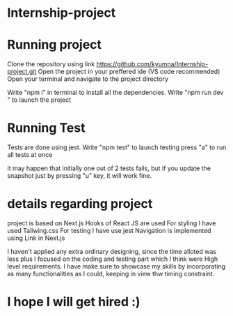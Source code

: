 # Internship-project

# Running project
Clone the repository using link https://github.com/kyumna/Internship-project.git
Open the project in your preffered ide (VS code recommended)
Open your terminal and navigate to the project directory

Write "npm i" in terminal to install all the dependencies.
Write "npm run dev " to launch the project

# Running Test
Tests are done using jest.
Write "npm test" to launch testing
press "a" to run all tests at once

it may happen that initially one out of 2 tests fails, but if you update the snapshot just by pressing "u" key, it will work fine. 


# details regarding project

project is based on Next.js
Hooks of React JS are used
For styling I have used Tailwing.css
For testing I have use jest
Navigation is implemented using Link in Next.js

I haven't applied any extra ordinary designing, since the time alloted was less plus I focused on the coding and testing part which I think were High level requirements. I have make sure to showcase my skills by incorporating as many functionalities as I could, keeping in view thw timing constraint.

# I hope I will get hired :)

